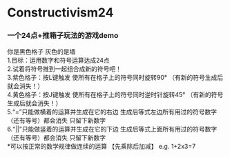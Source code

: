 # Constructivism24
### 一个24点+推箱子玩法的游戏demo    
你是黑色格子 灰色的是墙  
1.目标：运用数字和符号运算达成24点  
2.试着将符号推到一起组合成新的符号吧！  
3.紫色格子：按L键触发 使所有在格子上的符号同时旋转90° （有新的符号生成后就会消失！）  
4.黄色格子：按J键触发  使所有在格子上的符号同时逆时针旋转45° （有新的符号生成后就会消失！）  
5.“=”只能做横着的运算并生成在它的右边 生成后等式左边所有用过的符号数字（还有等号）都会消失 只留下新数字  
6.“||”只能做竖着的运算并生成在它的下边 生成后等式上面所有用过的符号数字（还有等号）都会消失 只留下新数字  
*可以按正常的数学规律做连续的运算 【先乘除后加减】  e.g. 1+2x3=7  

